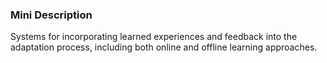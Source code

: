### Mini Description

Systems for incorporating learned experiences and feedback into the adaptation process, including both online and offline learning approaches.
